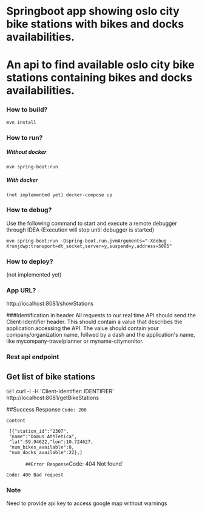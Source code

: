 # Springboot app showing oslo city bike stations with bikes and docks availabilities.
# An api to find available oslo city bike stations containing bikes and docks availabilities.
### How to build?
```
mvn install
```

### How to run?
##### Without docker
```
mvn spring-boot:run
```
##### With docker
```
(not implemented yet) docker-compose up
```

### How to debug?
Use the following command to start and execute a remote debugger through IDEA (Execution will stop until debugger is 
started)
```
mvn spring-boot:run -Dspring-boot.run.jvmArguments="-Xdebug -Xrunjdwp:transport=dt_socket,server=y,suspend=y,address=5005"
```
### How to deploy?
(not implemented yet) 

### App URL?
http://localhost:8081/showStations


###Identification in header
All requests to our real time API should send the Client-Identifier header. This should contain a value that describes the application accessing the API. The value should contain your company/organization name, follwed by a dash and the application's name, like mycompany-travelplanner or myname-citymonitor.

### Rest api endpoint

## Get list of bike stations

`GET`
curl -i -H 'Client-Identifier: IDENTIFIER' http://localhost:8081/getBikeStations
 
##Success Response
 `Code: 200`
 
`Content`

     [{"station_id":"2307",
     "name":"Domus Athletica",
     "lat":59.94622,"lon":10.724627,
     "num_bikes_available":8,
     "num_docks_available":22},]
  `       
##Error Response
`Code: 404 Not found`

`Code: 400 Bad request`
### Note
Need to provide api key to access google map without warnings
<script src="http://maps.google.com/maps/api/js?key={Your key}"/>


